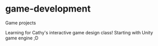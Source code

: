 # game-development
Game projects

Learning for Cathy's interactive game design class!
Starting with Unity game engine ;D
